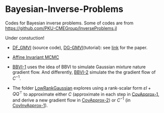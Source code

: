 # Bayesian-Inverse-Problems
Codes for Bayesian inverse problems.
Some of codes are from https://github.com/PKU-CMEGroup/InverseProblems.jl

Under constuction!

* [DF_GMVI](Inversion/DF_GMVI.jl) (source code), [DG-GMVI](Derivative-Free-Variational-Inference/DerivativeFreeVariationalInference.ipynb)(tutorial): see [link](https://arxiv.org/abs/2501.04259) for the paper.

* [Affine Invariant MCMC](Inversion/AffineInvariantMCMC.jl)
* [BBVI-1](Inversion/BBVI.jl) uses the idea of BBVI to simulate Gaussian mixture nature gradient flow. And differently, [BBVI-2](Inversion/BBVI-inv.jl) simulate the the gradient flow of $C^{-1}$.
* The folder [LowRankGaussian](LowRankGaussian) explores using a rank-scalar form $\varepsilon I+QQ^\top$ to approximate either $C$ (approximate in each step in [CovApprox-1](LowRankGaussian/LowRankBBVI.jl), and derive a new gradient flow in [CovApprox-2](LowRankGaussian/LowRankBBVI-2.jl)) or $C^{-1}$ (in [CovInvApprox-1](LowRankGaussian/RSI-BBVI.jl)).
